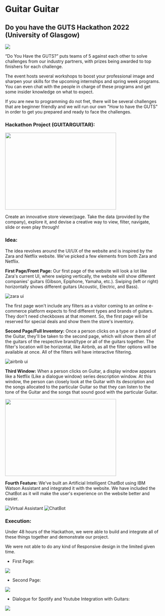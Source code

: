 # Guitar Guitar

## Do you have the GUTS Hackathon 2022 (University of Glasgow)

<img src="https://github.com/paulbeka/guitar-guitar/blob/readme/DYHTG_2022_-_Banner.png">

“Do You Have the GUTS?” puts teams of 5 against each other to solve challenges from our industry partners, with prizes being awarded to top finishers for each challenge.

The event hosts several workshops to boost your professional image and sharpen your skills for the upcoming internships and spring week programs. You can even chat with the people in charge of these programs and get some insider knowledge on what to expect.

If you are new to programming do not fret, there will be several challenges that are beginner friendly and we will run our own "How to have the GUTS" in order to get you prepared and ready to face the challenges.

### Hackathon Project (GUITARGUITAR): 

<img src="https://github.com/paulbeka/guitar-guitar/blob/readme/guitarguitar.jpg" width=360 height=250>

Create an innovative store viewer/page. Take the data (provided by the company), explore it, and devise a creative way to view, filter, navigate, slide or even play through!

### Idea:

The idea revolves around the UI/UX of the website and is inspired by the Zara and Netflix website. We've picked a few elements from both Zara and Netflix. 

**First Page/Front Page:** Our first page of the website will look a lot like Zara's current UI, where swiping vertically, the website will show different companies' guitars (Gibson, Epiphone, Yamaha, etc.). Swiping (left or right) horizontally shows different guitars (Acoustic, Electric, and Bass). 

![zara ui](https://github.com/paulbeka/guitar-guitar/blob/readme/zara-ui.gif)

The first page won't include any filters as a visitor coming to an online e-commerce platform expects to find different types and brands of guitars. They don't need checkboxes at that moment. So, the first page will be reserved for special deals and show them the store's inventory.

**Second Page/Full Inventory:** Once a person clicks on a type or a brand of the Guitar, they'll be taken to the second page, which will show them all of the guitars of the respective brand/type or all of the guitars together. The filter's location will be horizontal, like Airbnb, as all the filter options will be available at once. All of the filters will have interactive filtering.

![airbnb ui](https://github.com/paulbeka/guitar-guitar/blob/readme/airbnb.png)

**Third Window:** When a person clicks on Guitar, a display window appears like a Netflix (Like a dialogue window) series description window. At this window, the person can closely look at the Guitar with its description and the songs allocated to the particular Guitar so that they can listen to the tone of the Guitar and the songs that sound good with the particular Guitar.

<img align="center" src="https://github.com/paulbeka/guitar-guitar/blob/readme/netflix.png" width=360 height=250 />

**Fourth Feature:** We've built an Artificial Intelligent ChatBot using IBM Watson Assistant and integrated it with the website. We have included the ChatBot as it will make the user's experience on the website better and easier.

![Virtual Assistant](https://github.com/paulbeka/guitar-guitar/blob/readme/guitar-assistant1.gif) ![ChatBot](https://github.com/paulbeka/guitar-guitar/blob/readme/guitar-assistant2.gif)


### Execution:

Under 48 hours of the Hackathon, we were able to build and integrate all of these things together and demonstrate our project. 

We were not able to do any kind of Responsive design in the limited given time.

- First Page:

![](https://github.com/paulbeka/guitar-guitar/blob/main/frontPage.gif)

- Second Page:

![](https://github.com/paulbeka/guitar-guitar/blob/main/secondPage.gif)

- Dialogue for Spotify and Youtube Integration with Guitars:

![](https://github.com/paulbeka/guitar-guitar/blob/main/dialogueWindowForSpotify.gif)
